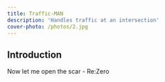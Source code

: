 ```yaml
---
title: Traffic-MAN
description: 'Handles traffic at an intersection'
cover-photo: /photos/2.jpg
---
```


## Introduction

Now let me open the scar - Re:Zero
